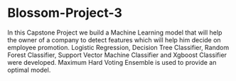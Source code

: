 # Blossom-Project-3
In this Capstone Project we build a Machine Learning model that will help the owner of a company to detect features which will help him 
decide on employee promotion. Logistic Regression, Decision Tree Classifier, Random Forest Classifier, Support Vector Machine Classifier and 
Xgboost Classifier were developed. Maximum Hard Voting Ensemble is used to provide an optimal model.
